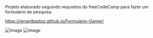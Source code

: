 Projeto elaborado seguindo requisitos do freeCodeCamp para fazer um formulario de pesquisa.
 
 
 https://renanlbastos.github.io/Formulario-Gamer/
 
 ![image](https://user-images.githubusercontent.com/80262752/114449982-d0d0f480-9bab-11eb-9bee-584ce6f8fddf.png)
![image](https://user-images.githubusercontent.com/80262752/114450027-e0503d80-9bab-11eb-9fc9-76aa0b409477.png)

